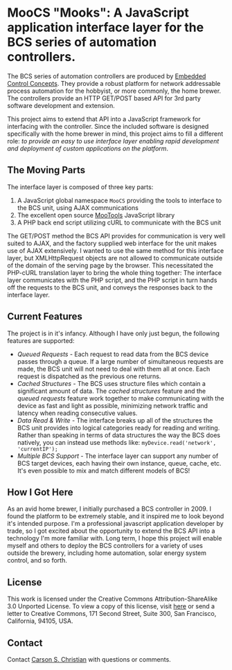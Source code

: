 **MooCS** "Mooks": A JavaScript application interface layer for the BCS series of automation controllers.
===============================================================================================
The BCS series of automation controllers are produced by [Embedded Control Concepts][ecc]. They provide a robust platform for network addressable process automation for the hobbyist, or more commonly, the home brewer. The controllers provide an HTTP GET/POST based API for 3rd party software development and extension.

This project aims to extend that API into a JavaScript framework for interfacing with the controller. Since the included software is designed specifically with the home brewer in mind, this project aims to fill a different role: *to provide an easy to use interface layer enabling rapid development and deployment of custom applications on the platform*.

The Moving Parts
-----------------
The interface layer is composed of three key parts:

1. A JavaScript global namespace `MooCS` providing the tools to interface to the BCS unit, using AJAX communications
2. The excellent open source [MooTools][moo] JavaScript library
3. A PHP back end script utilizing cURL to communicate with the BCS unit

The GET/POST method the BCS API provides for communication is very well suited to AJAX, and the factory supplied web interface for the unit makes use of AJAX extensively. I wanted to use the same method for this interface layer, but XMLHttpRequest objects are not allowed to communicate outside of the domain of the serving page by the browser. This necessitated the PHP-cURL translation layer to bring the whole thing together: The interface layer communicates with the PHP script, and the PHP script in turn hands off the requests to the BCS unit, and conveys the responses back to the interface layer.

Current Features
---------------
The project is in it's infancy. Although I have only just begun, the following features are supported:

* *Queued Requests* - Each request to read data from the BCS device passes through a queue. If a large number of simultaneous requests are made, the BCS unit will not need to deal with them all at once. Each request is dispatched as the previous one returns.
* *Cached Structures* - The BCS uses structure files which contain a significant amount of data. The *cached structures* feature and the *queued requests* feature work together to make communicating with the device as fast and light as possible, minimizing network traffic and latency when reading consecutive values.
* *Data Read & Write* - The interface breaks up all of the structures the BCS unit provides into logical categories ready for reading and writing. Rather than speaking in terms of data structures the way the BCS does natively, you can instead use methods like: `myDevice.read('network', 'currentIP');`
* *Multiple BCS Support* - The interface layer can support any number of BCS target devices, each having their own instance, queue, cache, etc. It's even possible to mix and match different models of BCS!

How I Got Here
--------------
As an avid home brewer, I initially purchased a BCS controller in 2009. I found the platform to be extremely stable, and it inspired me to look beyond it's intended purpose. I'm a professional javascript application developer by trade, so I got excited about the opportunity to extend the BCS API into a technology I'm more familiar with. Long term, I hope this project will enable myself and others to deploy the BCS controllers for a variety of uses outside the brewery, including home automation, solar energy system control, and so forth.

License
-------
This work is licensed under the Creative Commons Attribution-ShareAlike 3.0 Unported License. To view a copy of this license, visit [here](http://creativecommons.org/licenses/by-sa/3.0/) or send a letter to Creative Commons, 171 Second Street, Suite 300, San Francisco, California, 94105, USA.

Contact
-------
Contact [Carson S. Christian][ccmail] with questions or comments.


[ecc]: http://www.embeddedcontrolconcepts.com
[moo]: http://www.mootools.net
[ccmail]: mailto:cc@amplego.com